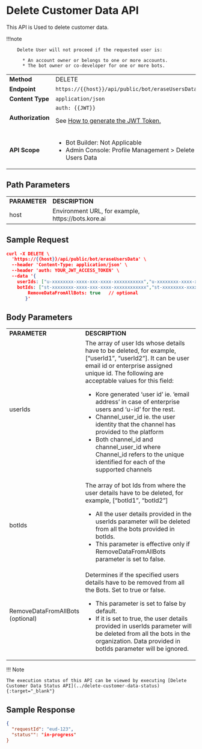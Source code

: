 # Delete Customer Data API

This API is Used to delete customer data.

!!!note

        Delete User will not proceed if the requested user is:

          * An account owner or belongs to one or more accounts.  
          * The bot owner or co-developer for one or more bots. 


<table>
  <tr>
   <td>
<strong>Method</strong>
   </td>
   <td>DELETE
   </td>
  </tr>
  <tr>
   <td><strong>Endpoint</strong>
   </td>
   <td><code>https://{{host}}/api/public/bot/eraseUsersData</code>
   </td>
  </tr>
  <tr>
   <td><strong>Content Type</strong>
   </td>
   <td><code>application/json</code>
   </td>
  </tr>
  <tr>
   <td><strong>Authorization</strong>
   </td>
   <td><code>auth: {{JWT}}</code>
<p>
See <a href="../../../analytics/automations/conversation-flows">How to generate the JWT Token.</a>
   </td>
  </tr>
  <tr>
   <td><strong>API Scope</strong>
   </td>
   <td>
<ul>

<li>Bot Builder: Not Applicable

<li>Admin Console: Profile Management > Delete Users Data
</li>
</ul>
   </td>
  </tr>
</table>


 


## Path Parameters


<table>
  <tr>
   <td><strong>PARAMETER</strong>
   </td>
   <td><strong>DESCRIPTION</strong>
   </td>
  </tr>
  <tr>
   <td>host
   </td>
   <td>Environment URL, for example, https://bots.kore.ai
   </td>
  </tr>
</table>


 


## Sample Request


```json
curl -X DELETE \
  'https://{{host}}/api/public/bot/eraseUsersData' \
  --header 'Content-Type: application/json' \
  --header 'auth: YOUR_JWT_ACCESS_TOKEN' \
  --data '{
  	userIds: ["u-xxxxxxxx-xxxx-xxx-xxxx-xxxxxxxxxxx","u-xxxxxxxx-xxxx-xxx-xxxx-xxxxxxxxxxx","u-xxxxxxxx-xxxx-xxx-xxxx-xxxxxxxxxxx"],
	botIds: ["st-xxxxxxxx-xxxx-xxx-xxxx-xxxxxxxxxxxx","st-xxxxxxxx-xxxx-xxx-xxxx-xxxxxxxxxxxx","x-xxxxxxxx-xxxx-xxx-xxxx-xxxxxxxxxxxx"]
        RemoveDataFromAllBots: true   // optional
       }'
```


 


## Body Parameters


<table>
  <tr>
   <td><strong>PARAMETER</strong>
   </td>
   <td><strong>DESCRIPTION</strong>
   </td>
  </tr>
  <tr>
   <td>userIds
   </td>
   <td>The array of user Ids whose details have to be deleted, for example, [“userId1”, “userId2”]. It can be user email id or enterprise assigned unique id. The following are acceptable values for this field:
<ul>

<li>Kore generated ‘user id’ ie. ’email address’ in case of enterprise users and ‘u-id’ for the rest.

<li>Channel_user_id ie. the user identity that the channel has provided to the platform

<li>Both channel_id and channel_user_id  where Channel_id refers to the unique identified for each of the supported channels

</ul>
   </td>
  </tr>
  <tr>
   <td>botIds
   </td>
   <td>The array of bot Ids from where the user details have to be deleted, for example, [“botId1”, “botId2”]
   <ul>
   <li>All the user details provided in the userIds parameter will be deleted from all the bots provided in botIds.
   <li>This parameter is effective only if RemoveDataFromAllBots parameter is set to false.
   </ul>
   </td>
  </tr>
  <tr>
   <td>RemoveDataFromAllBots
<br>
(optional)
   </td>
   <td>Determines if the specified users details have to be removed from all the Bots. Set to true or false.
   <ul>
   <li>This parameter is set to false by default.
   <li>If it is set to true, the user details provided in userIds parameter will be deleted from all the bots in the organization. Data provided in botIds parameter will be ignored.
   </ul>
   </td>
  </tr>
</table>

!!! Note

    The execution status of this API can be viewed by executing [Delete Customer Data Status API](../delete-customer-data-status){:target="_blank"}


## Sample Response


```json
{
  "requestId": "eud-123",
  "status"": "in-progress"
}
```